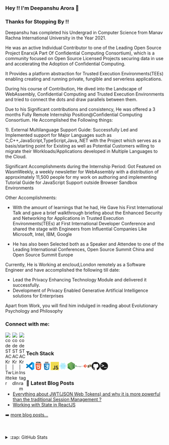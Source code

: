 ### Hey !! I'm Deepanshu Arora 👋




### Thanks for Stopping By !!

Deepanshu has completed his Undergrad in Computer Science from Manav Rachna International University in the Year 2021.

He was an active Individual Contributor to one of the Leading Open Source Project Enarx(A Part Of Confidential Computing Consortium), which is a community focused on Open Source Licensed Projects securing data in use and accelerating the Adoption of Confidential Computing. 

It Provides a platform abstraction for Trusted Execution Environments(TEEs) enabling creating and running private, fungible and serverless applications.

During his course of Contribution, He dived into the Landscape of WebAssembly, Confidential Computing and Trusted Execution Environments and tried to connect the dots and draw parallels between them.

Due to his Significant contributions and consistency, He was offered a 3 months Fully Remote Internship Position@Confidential Computing Consortium. He Accomplished the Following things:

1). External Multilanguage Support Guide: Successfully Led and Implemented support for Major Languages such as C,C++,JavaScript,TypeScript,Java,.NET with the Project which serves as a basis/starting point for Existing as well as Potential Customers willing to migrate their Workloads/Applications developed in Multiple Languages to the Cloud.

Significant Accomplishments during the Internship Period:
Got Featured on WasmWeekly, a weekly newsletter for WebAssembly with a distribution of approximately 11,500 people for my work on authoring and implementing Tutorial Guide for JavaScript Support outside Browser Sandbox Environments

Other Accomplishments:
- With the amount of learnings that he had, He Gave his First International Talk and gave a brief walkthrough briefing about the Enhanced Security and Networking for Applications in Trusted Execution Environments(TEEs) at First International Developer Conference and shared the stage with Engineers from Influential Companies Like Microsoft, Intel, IBM, Google 

- He has also been Selected both as a Speaker and Attendee to one of the Leading International Conferences, Open Source Summit China and Open Source Summit Europe 

Currently, He is Working at encloud,London remotely as a Software Engineer and have accomplished the following till date:
- Lead the Privacy Enhancing Technology Module and delivered it successfully. 
- Development of Privacy Enabled Generative Artificial Intelligence solutions for Enterprises 

Apart from Work, you will find him indulged in reading about Evolutionary Psychology and Philosophy

### Connect with me:


<a href="https://twitter.com/deepansharora27" >
  <img
    align="left"
    alt="codeSTACKr | Twitter"
    width="22px"
    src="https://cdn.jsdelivr.net/npm/simple-icons@v3/icons/twitter.svg"
/></a>
<a href="https://www.linkedin.com/in/deepansharora27/">
  <img
    align="left"
    alt="codeSTACKr | LinkedIn"
    width="22px"
    src="https://cdn.jsdelivr.net/npm/simple-icons@v3/icons/linkedin.svg"
/></a>
<a href="https://www.instagram.com/deepanshu.codes/">
  <img
    align="left"
    alt="codeSTACKr | Instagram"
    width="22px"
    src="https://cdn.jsdelivr.net/npm/simple-icons@v3/icons/instagram.svg"
/></a>
<br/> <br/>

### Tech Stack 

<img align="left" alt="Visual Studio Code" width="26px" src="https://raw.githubusercontent.com/github/explore/80688e429a7d4ef2fca1e82350fe8e3517d3494d/topics/visual-studio-code/visual-studio-code.png" />
<img align="left" alt="HTML5" width="26px" src="https://raw.githubusercontent.com/github/explore/80688e429a7d4ef2fca1e82350fe8e3517d3494d/topics/html/html.png" />
<img align="left" alt="CSS3" width="26px" src="https://raw.githubusercontent.com/github/explore/80688e429a7d4ef2fca1e82350fe8e3517d3494d/topics/css/css.png" />
<img align="left" alt="JavaScript" width="26px" src="https://raw.githubusercontent.com/github/explore/80688e429a7d4ef2fca1e82350fe8e3517d3494d/topics/javascript/javascript.png" />
<img align="left" alt="React" width="26px" src="https://raw.githubusercontent.com/github/explore/80688e429a7d4ef2fca1e82350fe8e3517d3494d/topics/react/react.png" />
<img align="left" alt="Node.js" width="26px" src="https://raw.githubusercontent.com/github/explore/80688e429a7d4ef2fca1e82350fe8e3517d3494d/topics/nodejs/nodejs.png" />
<img align="left" alt="MongoDB" width="26px" src="https://raw.githubusercontent.com/github/explore/80688e429a7d4ef2fca1e82350fe8e3517d3494d/topics/mongodb/mongodb.png" />
<img align="left" alt="Git" width="26px" src="https://raw.githubusercontent.com/github/explore/80688e429a7d4ef2fca1e82350fe8e3517d3494d/topics/git/git.png" />
<img align="left" alt="GitHub" width="26px" src="https://raw.githubusercontent.com/github/explore/78df643247d429f6cc873026c0622819ad797942/topics/github/github.png" />
<img align="left" alt="Terminal" width="26px" src="https://raw.githubusercontent.com/github/explore/80688e429a7d4ef2fca1e82350fe8e3517d3494d/topics/terminal/terminal.png" />

<br />
<br />


### 📕 Latest Blog Posts

<!-- BLOG-POST-LIST:START -->
- [Everything about JWT(JSON Web Tokens) and why it is more powerful than the traditional Session Management ?](https://dev.to/deepansharora27/everything-about-jwt-json-web-tokens-and-why-it-is-more-powerful-than-the-traditional-session-management-2j1)
- [Working with State in ReactJS ](https://dev.to/deepansharora27/working-with-state-in-reactjs-5g65)

<!-- BLOG-POST-LIST:END -->

➡️ [more blog posts...](https://dev.to/deepansharora27)

<br />
<br />


<details>
   <summary>:zap: GitHub Stats</summary>

  <img align="left" alt="Deepanshu's Github Stats" src="https://github-readme-stats.codestackr.vercel.app/api?username=Deepansharora27&show_icons=true&hide_border=true" />

</details>

